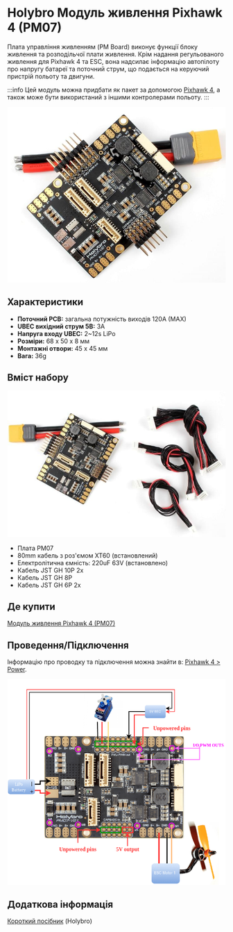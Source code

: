 # Holybro Модуль живлення Pixhawk 4 (PM07)

Плата управління живленням (PM Board) виконує функції блоку живлення та розподільчої плати живлення. Крім надання регульованого живлення для Pixhawk 4 та ESC, вона надсилає інформацію автопілоту про напругу батареї та поточний струм, що подається на керуючий пристрій польоту та двигуни.

:::info Цей модуль можна придбати як пакет за допомогою [Pixhawk 4](../assembly/quick_start_pixhawk4.md), а також може бути використаний з іншими контролерами польоту.
:::

![PM07](../../assets/hardware/power_module/holybro_pm07/pm07_hero.jpg)

## Характеристики

- **Поточний PCB:** загальна потужність виходів 120A (MAX)
- **UBEC вихідний струм 5В:** 3А
- **Напруга входу UBEC:** 2~12s LiPo
- **Розміри:** 68 x 50 x 8 мм
- **Монтажні отвори:** 45 х 45 мм
- **Вага:** 36g

## Вміст набору

![Package Contents](../../assets/hardware/power_module/holybro_pm07/package_contents.jpg)

- Плата PM07
- 80mm кабель з роз'ємом XT60 (встановлений)
- Електролітична ємність: 220uF 63V (встановлено)
- Кабель JST GH 10P 2x
- Кабель JST GH 8P
- Кабель JST GH 6P 2x

## Де купити

[Модуль живлення Pixhawk 4 (PM07)](https://holybro.com/collections/power-modules-pdbs/products/pixhawk-4-power-module-pm07)


## Проведення/Підключення

Інформацію про проводку та підключення можна знайти в: [Pixhawk 4 > Power](../assembly/quick_start_pixhawk4.md#power).

![Pixhawk 4 - Power Management Board](../../assets/hardware/power_module/holybro_pm07/pixhawk4_power_management_board.png)


## Додаткова інформація

[Короткий посібник](https://docs.holybro.com/power-module-and-pdb/power-module/pm07-quick-start-guide) (Holybro)
